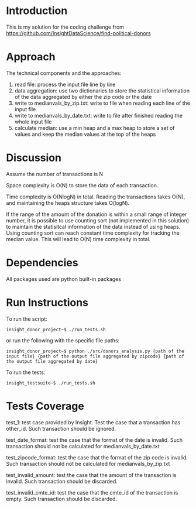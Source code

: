 # Introduction
This is my solution for the coding challenge from https://github.com/InsightDataScience/find-political-donors

# Approach
The technical components and the approaches:
1. read file: process the input file line by line
2. data aggregation: use two dictionaries to store the statistical information of the data aggregated by either the zip code or the date
3. write to medianvals_by_zip.txt: write to file when reading each line of the input file
4. write to medianvals_by_date.txt: write to file after finished reading the whole input file
5. calculate median: use a min heap and a max heap to store a set of values and keep the median values at the top of the heaps

# Discussion
Assume the number of transactions is N

Space complexity is O(N) to store the data of each transaction. 

Time complexity is O(NlogN) in total. Reading the transactions takes O(N), and maintaining the heaps structure takes O(logN).

If the range of the amount of the donation is within a small range of integer number, it is possible to use counting sort (not implemented in this solution) to maintain the statisitcal information of the data instead of using heaps. Using counting sort can reach constant time complexity for tracking the median value. This will lead to O(N) time complexity in total.

# Dependencies
All packages used are python built-in packages

# Run Instructions
To run the script:

    insight_donor_project~$ ./run_tests.sh

or run the following with the specific file paths:

    insight_donor_project~$ python ./src/donors_analysis.py {path of the input file} {path of the output file aggregated by zipcode} {path of the output file aggregated by date}

To run the tests:

    insight_testsuite~$ ./run_tests.sh
    
# Tests Coverage
test_1: test case provided by Insight. Test the case that a transaction has other_id. Such transaction should be ignored.

test_date_format: test the case that the format of the date is invalid. Such transaction should not be calculated for medianvals_by_date.txt

test_zipcode_format: test the case that the format of the zip code is invalid. Such transaction should not be calculated for medianvals_by_zip.txt

test_invalid_amount: test the case that the amount of the transaction is invalid. Such transaction should be discarded.

test_invalid_cmte_id: test the case that the cmte_id of the transaction is empty. Such transaction should be discarded.
